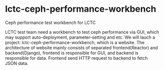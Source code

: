 # lctc-ceph-performance-workbench
Ceph performance test workbench for LCTC

LCTC test team need a workbench to test ceph performance via GUI, which may support auto-deployment, parameter-setting and etc.
We will lauch a project: lctc-ceph-performance-workbench, which is a website.
The architecture of website mainly consists of separated frontend(Reactor) and backend(Django), frontend is responsible for GUI, and backend is responsible for data. Frontend send HTTP request to backend to fetch JSON data.
